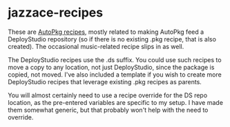 jazzace-recipes
===============

These are [AutoPkg recipes](https://github.com/autopkg/autopkg), mostly related to making AutoPkg feed a DeployStudio repository (so if there is no existing .pkg recipe, that is also created). The occasional music-related recipe slips in as well.

The DeployStudio recipes use the .ds suffix. You could use such recipes to move a copy to any location, not just DeployStudio, since the package is copied, not moved. I've also included a template if you wish to create more DeployStudio recipes that leverage existing .pkg recipes as parents.

You will almost certainly need to use a recipe override for the DS repo location, as the pre-entered variables are specific to my setup. I have made them somewhat generic, but that probably won't help with the need to override.
